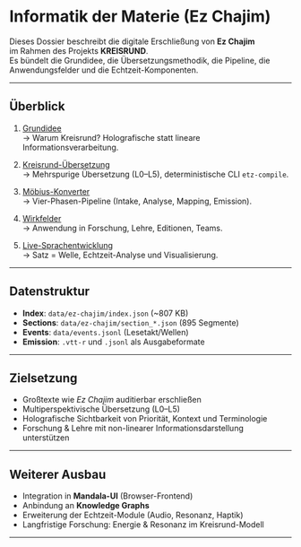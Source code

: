 # Informatik der Materie (Ez Chajim)

Dieses Dossier beschreibt die digitale Erschließung von **Ez Chajim**  
im Rahmen des Projekts **KREISRUND**.  
Es bündelt die Grundidee, die Übersetzungsmethodik, die Pipeline, die Anwendungsfelder und die Echtzeit-Komponenten.

---

## Überblick

1. [Grundidee](GRUNDIDEE.md)  
   → Warum Kreisrund? Holografische statt lineare Informationsverarbeitung.  

2. [Kreisrund-Übersetzung](KREISRUND_UEBERSETZUNG.md)  
   → Mehrspurige Übersetzung (L0–L5), deterministische CLI `etz-compile`.  

3. [Möbius-Konverter](MOEBIUS_KONVERTER.md)  
   → Vier-Phasen-Pipeline (Intake, Analyse, Mapping, Emission).  

4. [Wirkfelder](WIRKFELDER.md)  
   → Anwendung in Forschung, Lehre, Editionen, Teams.  

5. [Live-Sprachentwicklung](LIVE_SPRACHENTWICKLUNG.md)  
   → Satz = Welle, Echtzeit-Analyse und Visualisierung.  

---

## Datenstruktur

- **Index**: `data/ez-chajim/index.json` (~807 KB)  
- **Sections**: `data/ez-chajim/section_*.json` (895 Segmente)  
- **Events**: `data/events.jsonl` (Lesetakt/Wellen)  
- **Emission**: `.vtt-r` und `.jsonl` als Ausgabeformate  

---

## Zielsetzung

- Großtexte wie *Ez Chajim* auditierbar erschließen  
- Multiperspektivische Übersetzung (L0–L5)  
- Holografische Sichtbarkeit von Priorität, Kontext und Terminologie  
- Forschung & Lehre mit non-linearer Informationsdarstellung unterstützen  

---

## Weiterer Ausbau

- Integration in **Mandala-UI** (Browser-Frontend)  
- Anbindung an **Knowledge Graphs**  
- Erweiterung der Echtzeit-Module (Audio, Resonanz, Haptik)  
- Langfristige Forschung: Energie & Resonanz im Kreisrund-Modell  

---
